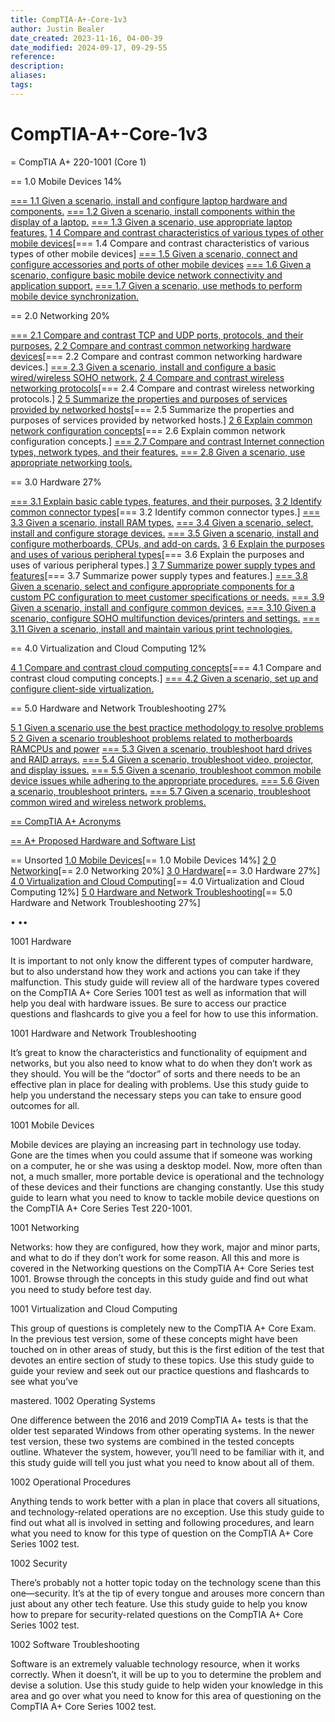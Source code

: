 ```yaml
---
title: CompTIA-A+-Core-1v3
author: Justin Bealer
date_created: 2023-11-16, 04-00-39
date_modified: 2024-09-17, 09-29-55
reference: 
description: 
aliases: 
tags: 
---
```

# CompTIA-A+-Core-1v3
= CompTIA A+ 220-1001 (Core 1)

== 1.0 Mobile Devices 14%

[=== 1.1 Given a scenario, install and configure laptop hardware and components.](1.1-Given-a-scenario,-install-and-configure-laptop-hardware-and-components.md)
[=== 1.2 Given a scenario, install components within the display of a laptop.](1.2-Given-a-scenario,-install-components-within-the-display-of-a-laptop.md)
[=== 1.3 Given a scenario, use appropriate laptop features.](1.3-Given-a-scenario,-use-appropriate-laptop-features.md)
[1 4 Compare and contrast characteristics of various types of other mobile devices](1.4-Compare-and-contrast-characteristics-of-various-types-of-other-mobile-devices.md)[=== 1.4 Compare and contrast characteristics of various types of other mobile devices]
[=== 1.5 Given a scenario, connect and configure accessories and ports of other mobile devices](1.5-Given-a-scenario,-connect-and-configure-accessories-and-ports-of-other-mobile-devices.md)
[=== 1.6 Given a scenario, configure basic mobile device network connectivity and application support.](1.6-Given-a-scenario,-configure-basic-mobile-device-network-connectivity-and-application-support.md)
[=== 1.7 Given a scenario, use methods to perform mobile device synchronization.](1.7-Given-a-scenario,-use-methods-to-perform-mobile-device-synchronization.md)

== 2.0 Networking 20%

[=== 2.1 Compare and contrast TCP and UDP ports, protocols, and their purposes.](2.1-Compare-and-contrast-TCP-and-UDP-ports,-protocols,-and-their-purposes.md)
[2 2 Compare and contrast common networking hardware devices](2.2-Compare-and-contrast-common-networking-hardware-devices.md)[=== 2.2 Compare and contrast common networking hardware devices.]
[=== 2.3 Given a scenario, install and configure a basic wired/wireless SOHO network.](2.3-Given-a-scenario,-install-and-configure-a-basic-wired-wireless-SOHO-network.md)
[2 4 Compare and contrast wireless networking protocols](2.4-Compare-and-contrast-wireless-networking-protocols.md)[=== 2.4 Compare and contrast wireless networking protocols.]
[2 5 Summarize the properties and purposes of services provided by networked hosts](2.5-Summarize-the-properties-and-purposes-of-services-provided-by-networked-hosts.md)[=== 2.5 Summarize the properties and purposes of services provided by networked hosts.]
[2 6 Explain common network configuration concepts](2.6-Explain-common-network-configuration-concepts.md)[=== 2.6 Explain common network configuration concepts.]
[=== 2.7 Compare and contrast Internet connection types, network types, and their features.](2.7-Compare-and-contrast-Internet-connection-types,-network-types,-and-their-features.md)
[=== 2.8 Given a scenario, use appropriate networking tools.](2.8-Given-a-scenario,-use-appropriate-networking-tools.md)

== 3.0 Hardware 27%

[=== 3.1 Explain basic cable types, features, and their purposes.](3.1-Explain-basic-cable-types,-features,-and-their-purposes.md)
[3 2 Identify common connector types](3.2-Identify-common-connector-types.md)[=== 3.2 Identify common connector types.]
[=== 3.3 Given a scenario, install RAM types.](3.3-Given-a-scenario,-install-RAM-types.md)
[=== 3.4 Given a scenario, select, install and configure storage devices.](3.4-Given-a-scenario,-select,-install-and-configure-storage-devices.md)
[=== 3.5 Given a scenario, install and configure motherboards, CPUs, and add-on cards.](3.5-Given-a-scenario,-install-and-configure-motherboards,-CPUs,-and-add-on-cards.md)
[3 6 Explain the purposes and uses of various peripheral types](3.6-Explain-the-purposes-and-uses-of-various-peripheral-types.md)[=== 3.6 Explain the purposes and uses of various peripheral types.]
[3 7 Summarize power supply types and features](3.7-Summarize-power-supply-types-and-features.md)[=== 3.7 Summarize power supply types and features.]
[=== 3.8 Given a scenario, select and configure appropriate components for a custom PC configuration to meet customer specifications or needs.](3.8-Given-a-scenario,-select-and-configure-appropriate-components-for-a-custom-PC-configuration-to-meet-customer-specifications-or-needs.md)
[=== 3.9 Given a scenario, install and configure common devices.](3.9-Given-a-scenario,-install-and-configure-common-devices.md)
[=== 3.10 Given a scenario, configure SOHO multifunction devices/printers and settings.](3.10-Given-a-scenario,-configure-SOHO-multifunction-devices-printers-and-settings.md)
[=== 3.11 Given a scenario, install and maintain various print technologies.](3.11-Given-a-scenario,-install-and-maintain-various-print-technologies.md)

== 4.0 Virtualization and Cloud Computing 12%

[4 1 Compare and contrast cloud computing concepts](4.1-Compare-and-contrast-cloud-computing-concepts.md)[=== 4.1 Compare and contrast cloud computing concepts.]
[=== 4.2 Given a scenario, set up and configure client-side virtualization.](4.2-Given-a-scenario,-set-up-and-configure-client-side-virtualization.md)

== 5.0 Hardware and Network Troubleshooting 27%

[5 1 Given a scenario use the best practice methodology to resolve problems](5.1-Given-a-scenario,-use-the-best-practice-methodology-to-resolve-problems.md)
[5 2 Given a scenario troubleshoot problems related to motherboards RAMCPUs and power](5.2-Given-a-scenario,-troubleshoot-problems-related-to-motherboards,-RAM,-CPUs,-and-power.md)
[=== 5.3 Given a scenario, troubleshoot hard drives and RAID arrays.](5.3-Given-a-scenario,-troubleshoot-hard-drives-and-RAID-arrays.md)
[=== 5.4 Given a scenario, troubleshoot video, projector, and display issues.](5.4-Given-a-scenario,-troubleshoot-video,-projector,-and-display-issues.md)
[=== 5.5 Given a scenario, troubleshoot common mobile device issues while adhering to the appropriate procedures.](5.5-Given-a-scenario,-troubleshoot-common-mobile-device-issues-while-adhering-to-the-appropriate-procedures.md)
[=== 5.6 Given a scenario, troubleshoot printers.](5.6-Given-a-scenario,-troubleshoot-printers.md)
[=== 5.7 Given a scenario, troubleshoot common wired and wireless network problems.](5.7-Given-a-scenario,-troubleshoot-common-wired-and-wireless-network-problems.md)

[== CompTIA A+ Acronyms](CompTIA-A+-Acronyms.md)

[== A+ Proposed Hardware and Software List](A+-Proposed-Hardware-and-Software-List)

== Unsorted
[1.0 Mobile Devices](1.0-Mobile-Devices.md)[== 1.0 Mobile Devices 14%]
[2 0 Networking](2.0-Networking.md)[== 2.0 Networking 20%]
[3 0 Hardware](3.0-Hardware.md)[== 3.0 Hardware 27%]
[4 0 Virtualization and Cloud Computing](4.0-Virtualization-and-Cloud-Computing.md)[== 4.0 Virtualization and Cloud Computing 12%]
[5 0 Hardware and Network Troubleshooting](5.0-Hardware-and-Network-Troubleshooting.md)[== 5.0 Hardware and Network Troubleshooting 27%]

•
••



1001 Hardware

It is important to not only know the different types of computer hardware, but
to also understand how they work and actions you can take if they malfunction.
This study guide will review all of the hardware types covered on the CompTIA A+
Core Series 1001 test as well as information that will help you deal with
hardware issues. Be sure to access our practice questions and flashcards to give
you a feel for how to use this information.

1001 Hardware and Network Troubleshooting

It’s great to know the characteristics and functionality of equipment and
networks, but you also need to know what to do when they don’t work as they
should. You will be the “doctor” of sorts and there needs to be an effective
plan in place for dealing with problems. Use this study guide to help you
understand the necessary steps you can take to ensure good outcomes for all.

1001 Mobile Devices

Mobile devices are playing an increasing part in technology use today. Gone are
the times when you could assume that if someone was working on a computer, he or
she was using a desktop model. Now, more often than not, a much smaller, more
portable device is operational and the technology of these devices and their
functions are changing constantly. Use this study guide to learn what you need
to know to tackle mobile device questions on the CompTIA A+ Core Series Test
220-1001.

1001 Networking

Networks: how they are configured, how they work, major and minor parts, and
what to do if they don’t work for some reason. All this and more is covered in
the Networking questions on the CompTIA A+ Core Series test 1001. Browse through
the concepts in this study guide and find out what you need to study before test
day.

1001 Virtualization and Cloud Computing

This group of questions is completely new to the CompTIA A+ Core Exam. In the
previous test version, some of these concepts might have been touched on in
other areas of study, but this is the first edition of the test that devotes an
entire section of study to these topics. Use this study guide to guide your
review and seek out our practice questions and flashcards to see what you’ve

mastered.
1002 Operating Systems

One difference between the 2016 and 2019 CompTIA A+ tests is that the older test
separated Windows from other operating systems. In the newer test version, these
two systems are combined in the tested concepts outline. Whatever the system,
however, you’ll need to be familiar with it, and this study guide will tell you
just what you need to know about all of them.

1002 Operational Procedures

Anything tends to work better with a plan in place that covers all situations,
and technology-related operations are no exception. Use this study guide to find
out what all is involved in setting and following procedures, and learn what you
need to know for this type of question on the CompTIA A+ Core Series 1002 test.

1002 Security

There’s probably not a hotter topic today on the technology scene than this
one—security. It’s at the tip of every tongue and arouses more concern than just
about any other tech feature. Use this study guide to help you know how to
prepare for security-related questions on the CompTIA A+ Core Series 1002 test.

1002 Software Troubleshooting

Software is an extremely valuable technology resource, when it works correctly.
When it doesn’t, it will be up to you to determine the problem and devise a
solution. Use this study guide to help widen your knowledge in this area and go
over what you need to know for this area of questioning on the CompTIA A+ Core
Series 1002 test.
